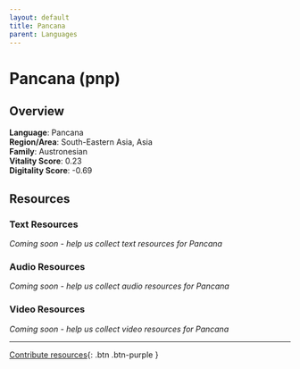 ```yaml
---
layout: default
title: Pancana
parent: Languages
---
```


# Pancana (pnp)

## Overview

**Language**: Pancana  
**Region/Area**: South-Eastern Asia, Asia  
**Family**: Austronesian  
**Vitality Score**: 0.23  
**Digitality Score**: -0.69  

## Resources

### Text Resources
*Coming soon - help us collect text resources for Pancana*

### Audio Resources
*Coming soon - help us collect audio resources for Pancana*

### Video Resources
*Coming soon - help us collect video resources for Pancana*

---

[Contribute resources](https://fairtrain.github.io/){: .btn .btn-purple }
